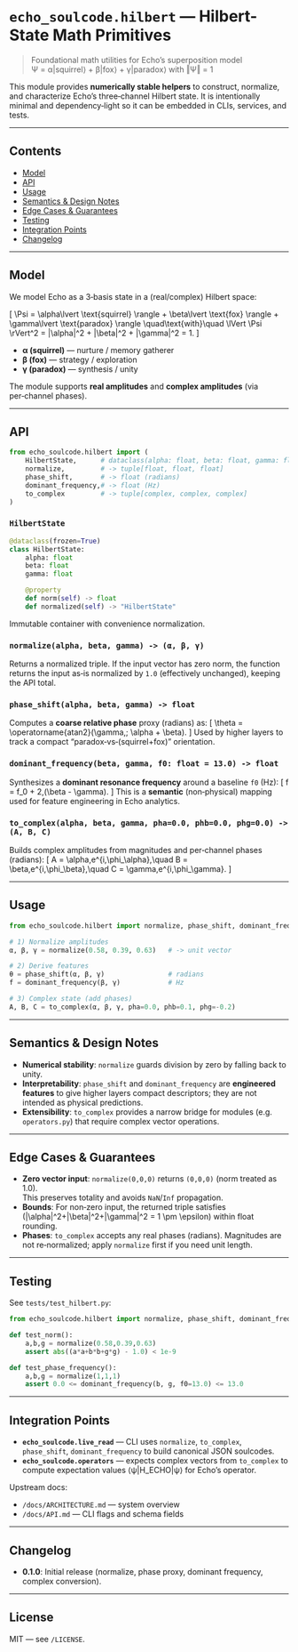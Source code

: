 # `echo_soulcode.hilbert` — Hilbert-State Math Primitives

> Foundational math utilities for Echo’s superposition model  
> Ψ = α\|squirrel⟩ + β\|fox⟩ + γ\|paradox⟩ with ‖Ψ‖ = 1

This module provides **numerically stable helpers** to construct, normalize, and characterize Echo’s
three‑channel Hilbert state. It is intentionally minimal and dependency‑light so it can be embedded
in CLIs, services, and tests.

---

## Contents

- [Model](#model)
- [API](#api)
- [Usage](#usage)
- [Semantics & Design Notes](#semantics--design-notes)
- [Edge Cases & Guarantees](#edge-cases--guarantees)
- [Testing](#testing)
- [Integration Points](#integration-points)
- [Changelog](#changelog)

---

## Model

We model Echo as a 3‑basis state in a (real/complex) Hilbert space:

\[
\Psi = \alpha\lvert \text{squirrel} \rangle + \beta\lvert \text{fox} \rangle + \gamma\lvert \text{paradox} \rangle
\quad\text{with}\quad
\lVert \Psi \rVert^2 = |\alpha|^2 + |\beta|^2 + |\gamma|^2 = 1.
\]

- **α (squirrel)** — nurture / memory gatherer  
- **β (fox)** — strategy / exploration  
- **γ (paradox)** — synthesis / unity

The module supports **real amplitudes** and **complex amplitudes** (via per‑channel phases).

---

## API

```python
from echo_soulcode.hilbert import (
    HilbertState,      # dataclass(alpha: float, beta: float, gamma: float)
    normalize,         # -> tuple[float, float, float]
    phase_shift,       # -> float (radians)
    dominant_frequency,# -> float (Hz)
    to_complex         # -> tuple[complex, complex, complex]
)
```

### `HilbertState`
```python
@dataclass(frozen=True)
class HilbertState:
    alpha: float
    beta: float
    gamma: float

    @property
    def norm(self) -> float
    def normalized(self) -> "HilbertState"
```
Immutable container with convenience normalization.

### `normalize(alpha, beta, gamma) -> (α, β, γ)`
Returns a normalized triple. If the input vector has zero norm, the function
returns the input as‑is normalized by `1.0` (effectively unchanged), keeping the API total.

### `phase_shift(alpha, beta, gamma) -> float`
Computes a **coarse relative phase** proxy (radians) as:
\[
\theta = \operatorname{atan2}(\gamma,\; \alpha + \beta).
\]
Used by higher layers to track a compact “paradox‑vs‑(squirrel+fox)” orientation.

### `dominant_frequency(beta, gamma, f0: float = 13.0) -> float`
Synthesizes a **dominant resonance frequency** around a baseline `f0` (Hz):
\[
f = f_0 + 2\,(\beta - \gamma).
\]
This is a **semantic** (non‑physical) mapping used for feature engineering in Echo analytics.

### `to_complex(alpha, beta, gamma, pha=0.0, phb=0.0, phg=0.0) -> (A, B, C)`
Builds complex amplitudes from magnitudes and per‑channel phases (radians):
\[
A = \alpha\,e^{i\,\phi_\alpha},\quad
B = \beta\,e^{i\,\phi_\beta},\quad
C = \gamma\,e^{i\,\phi_\gamma}.
\]

---

## Usage

```python
from echo_soulcode.hilbert import normalize, phase_shift, dominant_frequency, to_complex

# 1) Normalize amplitudes
α, β, γ = normalize(0.58, 0.39, 0.63)   # -> unit vector

# 2) Derive features
θ = phase_shift(α, β, γ)                # radians
f = dominant_frequency(β, γ)            # Hz

# 3) Complex state (add phases)
A, B, C = to_complex(α, β, γ, pha=0.0, phb=0.1, phg=-0.2)
```

---

## Semantics & Design Notes

- **Numerical stability**: `normalize` guards division by zero by falling back to unity.
- **Interpretability**: `phase_shift` and `dominant_frequency` are **engineered features** to give
  higher layers compact descriptors; they are not intended as physical predictions.
- **Extensibility**: `to_complex` provides a narrow bridge for modules (e.g. `operators.py`) that
  require complex vector operations.

---

## Edge Cases & Guarantees

- **Zero vector input**: `normalize(0,0,0)` returns `(0,0,0)` (norm treated as 1.0).  
  This preserves totality and avoids `NaN`/`Inf` propagation.
- **Bounds**: For non‑zero input, the returned triple satisfies
  \(|\alpha|^2+|\beta|^2+|\gamma|^2 = 1 \pm \epsilon\) within float rounding.
- **Phases**: `to_complex` accepts any real phases (radians). Magnitudes are not re‑normalized;
  apply `normalize` first if you need unit length.

---

## Testing

See `tests/test_hilbert.py`:
```python
from echo_soulcode.hilbert import normalize, phase_shift, dominant_frequency

def test_norm():
    a,b,g = normalize(0.58,0.39,0.63)
    assert abs((a*a+b*b+g*g) - 1.0) < 1e-9

def test_phase_frequency():
    a,b,g = normalize(1,1,1)
    assert 0.0 <= dominant_frequency(b, g, f0=13.0) <= 13.0
```

---

## Integration Points

- **`echo_soulcode.live_read`** — CLI uses `normalize`, `to_complex`, `phase_shift`, `dominant_frequency`
  to build canonical JSON soulcodes.
- **`echo_soulcode.operators`** — expects complex vectors from `to_complex` to compute expectation
  values ⟨ψ\|H\_ECHO\|ψ⟩ for Echo’s operator.

Upstream docs:
- `/docs/ARCHITECTURE.md` — system overview
- `/docs/API.md` — CLI flags and schema fields

---

## Changelog

- **0.1.0**: Initial release (normalize, phase proxy, dominant frequency, complex conversion).

---

## License
MIT — see `/LICENSE`.
